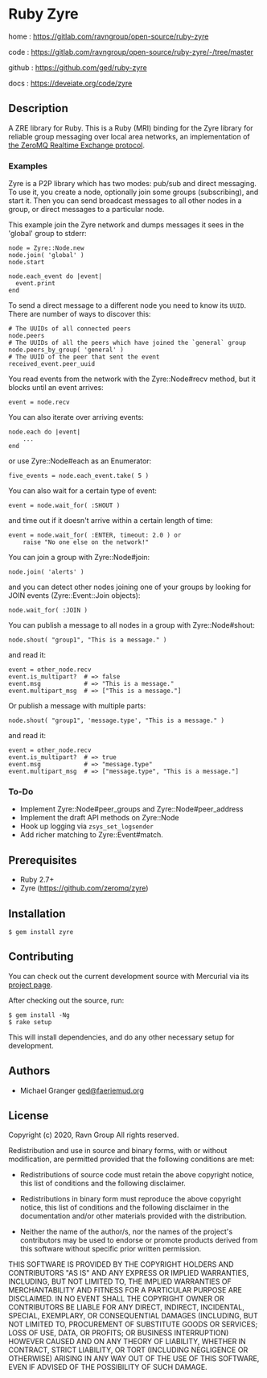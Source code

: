 # Ruby Zyre

home
: https://gitlab.com/ravngroup/open-source/ruby-zyre

code
: https://gitlab.com/ravngroup/open-source/ruby-zyre/-/tree/master

github
: https://github.com/ged/ruby-zyre

docs
: https://deveiate.org/code/zyre


## Description

A ZRE library for Ruby. This is a Ruby (MRI) binding for the Zyre library for
reliable group messaging over local area networks, an implementation of [the ZeroMQ Realtime Exchange protocol][ZRE].


### Examples

Zyre is a P2P library which has two modes: pub/sub and direct messaging. To use it, you create a node, optionally join some groups (subscribing), and start it. Then you can send broadcast messages to all other nodes in a group, or direct messages to a particular node.

This example join the Zyre network and dumps messages it sees in the 'global' group to stderr:

    node = Zyre::Node.new
    node.join( 'global' )
    node.start
    
    node.each_event do |event|
      event.print
    end

To send a direct message to a different node you need to know its `UUID`. There are number of ways to discover this:

    # The UUIDs of all connected peers
    node.peers
    # The UUIDs of all the peers which have joined the `general` group
    node.peers_by_group( 'general' )
    # The UUID of the peer that sent the event
    received_event.peer_uuid

You read events from the network with the Zyre::Node#recv method, but it blocks until an event arrives:

    event = node.recv

You can also iterate over arriving events:

    node.each do |event|
        ...
    end

or use Zyre::Node#each as an Enumerator:

    five_events = node.each_event.take( 5 )

You can also wait for a certain type of event:

    event = node.wait_for( :SHOUT )

and time out if it doesn't arrive within a certain length of time:

    event = node.wait_for( :ENTER, timeout: 2.0 ) or
        raise "No one else on the network!"

You can join a group with Zyre::Node#join:

    node.join( 'alerts' )

and you can detect other nodes joining one of your groups by looking for JOIN events (Zyre::Event::Join objects):

    node.wait_for( :JOIN )

You can publish a message to all nodes in a group with Zyre::Node#shout:

    node.shout( "group1", "This is a message." )

and read it:

    event = other_node.recv
    event.is_multipart?  # => false
    event.msg            # => "This is a message."
    event.multipart_msg  # => ["This is a message."]


Or publish a message with multiple parts:

    node.shout( "group1", 'message.type', "This is a message." )

and read it:

    event = other_node.recv
    event.is_multipart?  # => true
    event.msg            # => "message.type"
    event.multipart_msg  # => ["message.type", "This is a message."]


### To-Do

* Implement Zyre::Node#peer_groups and Zyre::Node#peer_address
* Implement the draft API methods on Zyre::Node
* Hook up logging via `zsys_set_logsender`
* Add richer matching to Zyre::Event#match.

## Prerequisites

* Ruby 2.7+
* Zyre (https://github.com/zeromq/zyre)


## Installation

    $ gem install zyre


## Contributing

You can check out the current development source with Mercurial via its
[project page](https://gitlab.com/ravngroup/open-source/ruby-zyre).

After checking out the source, run:

    $ gem install -Ng
    $ rake setup

This will install dependencies, and do any other necessary setup for
development.


## Authors

- Michael Granger <ged@faeriemud.org>


## License

Copyright (c) 2020, Ravn Group
All rights reserved.

Redistribution and use in source and binary forms, with or without
modification, are permitted provided that the following conditions are met:

* Redistributions of source code must retain the above copyright notice,
  this list of conditions and the following disclaimer.

* Redistributions in binary form must reproduce the above copyright notice,
  this list of conditions and the following disclaimer in the documentation
  and/or other materials provided with the distribution.

* Neither the name of the author/s, nor the names of the project's
  contributors may be used to endorse or promote products derived from this
  software without specific prior written permission.

THIS SOFTWARE IS PROVIDED BY THE COPYRIGHT HOLDERS AND CONTRIBUTORS "AS IS"
AND ANY EXPRESS OR IMPLIED WARRANTIES, INCLUDING, BUT NOT LIMITED TO, THE
IMPLIED WARRANTIES OF MERCHANTABILITY AND FITNESS FOR A PARTICULAR PURPOSE ARE
DISCLAIMED. IN NO EVENT SHALL THE COPYRIGHT OWNER OR CONTRIBUTORS BE LIABLE
FOR ANY DIRECT, INDIRECT, INCIDENTAL, SPECIAL, EXEMPLARY, OR CONSEQUENTIAL
DAMAGES (INCLUDING, BUT NOT LIMITED TO, PROCUREMENT OF SUBSTITUTE GOODS OR
SERVICES; LOSS OF USE, DATA, OR PROFITS; OR BUSINESS INTERRUPTION) HOWEVER
CAUSED AND ON ANY THEORY OF LIABILITY, WHETHER IN CONTRACT, STRICT LIABILITY,
OR TORT (INCLUDING NEGLIGENCE OR OTHERWISE) ARISING IN ANY WAY OUT OF THE USE
OF THIS SOFTWARE, EVEN IF ADVISED OF THE POSSIBILITY OF SUCH DAMAGE.


[ZRE]: https://rfc.zeromq.org/spec/36/

